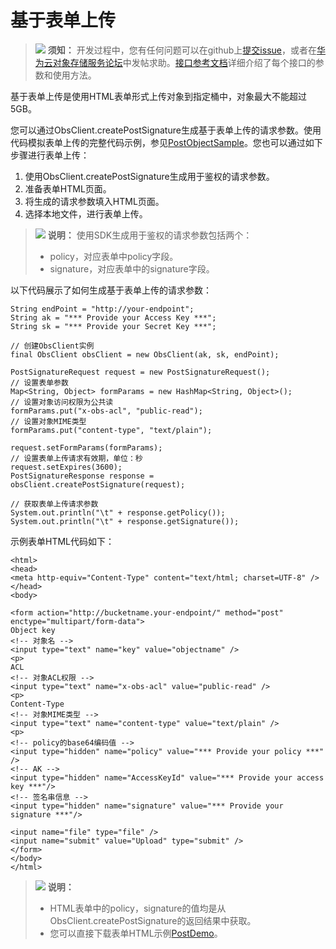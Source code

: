 # 基于表单上传<a name="obs_21_0612"></a>

>![](public_sys-resources/icon-notice.gif) **须知：** 
>开发过程中，您有任何问题可以在github上[提交issue](https://github.com/huaweicloud/huaweicloud-sdk-java-obs/issues)，或者在[华为云对象存储服务论坛](https://bbs.huaweicloud.com/forum/forum-620-1.html)中发帖求助。[接口参考文档](https://obssdk.obs.cn-north-1.myhuaweicloud.com/apidoc/cn/java/index.html)详细介绍了每个接口的参数和使用方法。

基于表单上传是使用HTML表单形式上传对象到指定桶中，对象最大不能超过5GB。

您可以通过ObsClient.createPostSignature生成基于表单上传的请求参数。使用代码模拟表单上传的完整代码示例，参见[PostObjectSample](https://obssdk.obs.cn-north-1.myhuaweicloud.com/sample/java/PostObjectSample.zip)。您也可以通过如下步骤进行表单上传：

1.  使用ObsClient.createPostSignature生成用于鉴权的请求参数。
2.  准备表单HTML页面。
3.  将生成的请求参数填入HTML页面。
4.  选择本地文件，进行表单上传。

>![](public_sys-resources/icon-note.gif) **说明：** 
>使用SDK生成用于鉴权的请求参数包括两个：
>-   policy，对应表单中policy字段。
>-   signature，对应表单中的signature字段。

以下代码展示了如何生成基于表单上传的请求参数：

```
String endPoint = "http://your-endpoint";
String ak = "*** Provide your Access Key ***";
String sk = "*** Provide your Secret Key ***";

// 创建ObsClient实例
final ObsClient obsClient = new ObsClient(ak, sk, endPoint);

PostSignatureRequest request = new PostSignatureRequest();
// 设置表单参数
Map<String, Object> formParams = new HashMap<String, Object>();
// 设置对象访问权限为公共读
formParams.put("x-obs-acl", "public-read");
// 设置对象MIME类型
formParams.put("content-type", "text/plain");

request.setFormParams(formParams);
// 设置表单上传请求有效期，单位：秒
request.setExpires(3600);
PostSignatureResponse response = obsClient.createPostSignature(request);

// 获取表单上传请求参数
System.out.println("\t" + response.getPolicy());
System.out.println("\t" + response.getSignature());
```

示例表单HTML代码如下：

```
<html>
<head>
<meta http-equiv="Content-Type" content="text/html; charset=UTF-8" />
</head>
<body>

<form action="http://bucketname.your-endpoint/" method="post" enctype="multipart/form-data">
Object key
<!-- 对象名 -->
<input type="text" name="key" value="objectname" />
<p>
ACL
<!-- 对象ACL权限 -->
<input type="text" name="x-obs-acl" value="public-read" />
<p>
Content-Type
<!-- 对象MIME类型 -->
<input type="text" name="content-type" value="text/plain" />
<p>
<!-- policy的base64编码值 -->
<input type="hidden" name="policy" value="*** Provide your policy ***" />
<!-- AK -->
<input type="hidden" name="AccessKeyId" value="*** Provide your access key ***"/>
<!-- 签名串信息 -->
<input type="hidden" name="signature" value="*** Provide your signature ***"/>

<input name="file" type="file" />
<input name="submit" value="Upload" type="submit" />
</form>
</body>
</html>
```

>![](public_sys-resources/icon-note.gif) **说明：** 
>-   HTML表单中的policy，signature的值均是从ObsClient.createPostSignature的返回结果中获取。
>-   您可以直接下载表单HTML示例[PostDemo](https://obssdk.obs.cn-north-1.myhuaweicloud.com/sample/java/PostDemo.zip)。


